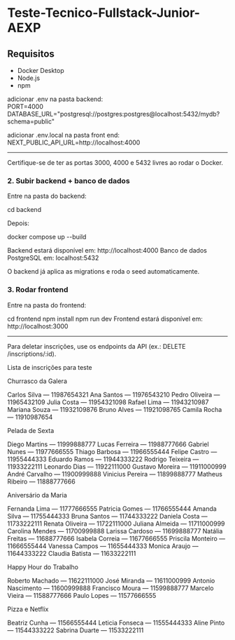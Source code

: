 # Teste-Tecnico-Fullstack-Junior-AEXP

## Requisitos

- Docker Desktop
- Node.js
- npm

adicionar .env na pasta backend:\
PORT=4000\
DATABASE_URL="postgresql://postgres:postgres@localhost:5432/mydb?schema=public"

adicionar .env.local na pasta front end:\
NEXT_PUBLIC_API_URL=http://localhost:4000

---

Certifique-se de ter as portas 3000, 4000 e 5432 livres ao rodar o Docker.

### 2. Subir backend + banco de dados

Entre na pasta do backend:

cd backend

Depois:

docker compose up --build

Backend estará disponível em: http://localhost:4000
Banco de dados PostgreSQL em: localhost:5432

O backend já aplica as migrations e roda o seed automaticamente.

### 3. Rodar frontend

Entre na pasta do frontend:

cd frontend
npm install
npm run dev
Frontend estará disponível em: http://localhost:3000

---

Para deletar inscrições, use os endpoints da API (ex.: DELETE /inscriptions/:id).

Lista de inscrições para teste

Churrasco da Galera

Carlos Silva — 11987654321
Ana Santos — 11976543210
Pedro Oliveira — 11965432109
Julia Costa — 11954321098
Rafael Lima — 11943210987
Mariana Souza — 11932109876
Bruno Alves — 11921098765
Camila Rocha — 11910987654

Pelada de Sexta

Diego Martins — 11999888777
Lucas Ferreira — 11988777666
Gabriel Nunes — 11977666555
Thiago Barbosa — 11966555444
Felipe Castro — 11955444333
Eduardo Ramos — 11944333222
Rodrigo Teixeira — 11933222111
Leonardo Dias — 11922111000
Gustavo Moreira — 11911000999
André Carvalho — 11900999888
Vinicius Pereira — 11899888777
Matheus Ribeiro — 11888777666

Aniversário da Maria

Fernanda Lima — 11777666555
Patricia Gomes — 11766555444
Amanda Silva — 11755444333
Bruna Santos — 11744333222
Daniela Costa — 11733222111
Renata Oliveira — 11722111000
Juliana Almeida — 11711000999
Carolina Mendes — 11700999888
Larissa Cardoso — 11699888777
Natália Freitas — 11688777666
Isabela Correia — 11677666555
Priscila Monteiro — 11666555444
Vanessa Campos — 11655444333
Monica Araujo — 11644333222
Claudia Batista — 11633222111

Happy Hour do Trabalho

Roberto Machado — 11622111000
José Miranda — 11611000999
Antonio Nascimento — 11600999888
Francisco Moura — 11599888777
Marcelo Vieira — 11588777666
Paulo Lopes — 11577666555

Pizza e Netflix

Beatriz Cunha — 11566555444
Leticia Fonseca — 11555444333
Aline Pinto — 11544333222
Sabrina Duarte — 11533222111

